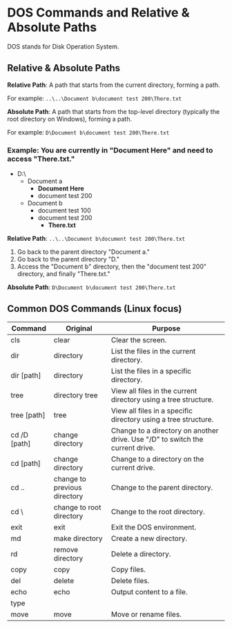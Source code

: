 # DOS Commands and Relative & Absolute Paths

DOS stands for Disk Operation System.

## Relative & Absolute Paths

**Relative Path**: A path that starts from the current directory, forming a path.

For example: `..\..\Document b\document test 200\There.txt`

**Absolute Path**: A path that starts from the top-level directory (typically the root directory on Windows), forming a path.

For example: `D\Document b\document test 200\There.txt`

### Example: You are currently in "Document Here" and need to access "There.txt."

- D:\
  - Document a
    - **Document Here**
    - document test 200
  - Document b
    - document test 100
    - document test 200
      - **There.txt**

**Relative Path**: `..\..\Document b\document test 200\There.txt`

1. Go back to the parent directory "Document a."
2. Go back to the parent directory "D."
3. Access the "Document b" directory, then the "document test 200" directory, and finally "There.txt."

**Absolute Path**: `D\Document b\document test 200\There.txt`



## Common DOS Commands (Linux focus)

| Command      | Original                     | Purpose                                                      |
| ------------ | ---------------------------- | ------------------------------------------------------------ |
| cls          | clear                        | Clear the screen.                                            |
| dir          | directory                    | List the files in the current directory.                     |
| dir [path]   | directory                    | List the files in a specific directory.                      |
| tree         | directory tree               | View all files in the current directory using a tree structure. |
| tree [path]  | tree                         | View all files in a specific directory using a tree structure. |
| cd /D [path] | change directory             | Change to a directory on another drive. Use "/D" to switch the current drive. |
| cd [path]    | change directory             | Change to a directory on the current drive.                  |
| cd ..        | change to previous directory | Change to the parent directory.                              |
| cd \         | change to root directory     | Change to the root directory.                                |
| exit         | exit                         | Exit the DOS environment.                                    |
| md           | make directory               | Create a new directory.                                      |
| rd           | remove directory             | Delete a directory.                                          |
| copy         | copy                         | Copy files.                                                  |
| del          | delete                       | Delete files.                                                |
| echo         | echo                         | Output content to a file.                                    |
| type         |                              |                                                              |
| move         | move                         | Move or rename files.                                        |